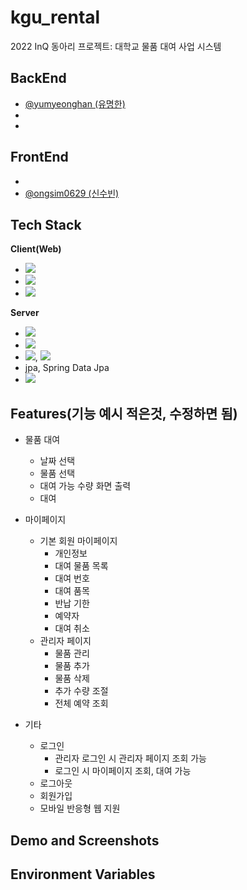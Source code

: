 # kgu_rental
2022 InQ 동아리 프로젝트: 대학교 물품 대여 사업 시스템 

## BackEnd
- [@yumyeonghan (유명한)](https://github.com/yumyeonghan)
-
- 
## FrontEnd
- 
- [@ongsim0629 (신수빈)](https://github.com/ongsim0629)

## Tech Stack

**Client(Web)**
  - <img src="https://img.shields.io/badge/Html-E34F26?style=flat-square&logo=HTML5&logoColor=white"/>
  - <img src="https://img.shields.io/badge/Css-1572B6?style=flat-square&logo=CSS3&logoColor=white"/>
  - <img src="https://img.shields.io/badge/Java Script-F7DF1E?style=flat-square&logo=JavaScript&logoColor=white">
**Server**
  - <img src="https://img.shields.io/badge/Java-007396?style=flat-square&logo=java&logoColor=white"/>
  - <img src="https://img.shields.io/badge/Thymeleaf-005F0F?style=flat-square&logo=Thymeleaf&logoColor=white"/>
  - <img src="https://img.shields.io/badge/Spring-6DB33F?style=flat-square&logo=Spring&logoColor=white"/>, <img src="https://img.shields.io/badge/Spring Boot-6DB33F?style=flat-square&logo=Spring Boot&logoColor=white"/>
  - jpa, Spring Data Jpa
  - <img src="https://img.shields.io/badge/MySQL-4479A1?style=flat-square&logo=MySQL&logoColor=white"/>

## Features(기능 예시 적은것, 수정하면 됨)
* 물품 대여
    *  날짜 선택
    *  물품 선택
    *  대여 가능 수량 화면 출력
    *  대여
    
* 마이페이지
    * 기본 회원 마이페이지
      *  개인정보
      *  대여 물품 목록
        -  대여 번호
        -  대여 품목
        -  반납 기한
        -  예약자
        -  대여 취소
    * 관리자 페이지
      *  물품 관리
        -  물품 추가
        -  물품 삭제
      *  추가 수량 조절
      *  전체 예약 조회
    
* 기타
  * 로그인
    * 관리자 로그인 시 관리자 페이지 조회 가능
    * 로그인 시 마이페이지 조회, 대여 가능
  * 로그아웃
  * 회원가입
  * 모바일 반응형 웹 지원

## Demo and Screenshots

## Environment Variables
